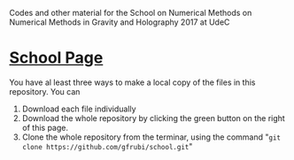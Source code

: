 Codes and other material for the School on Numerical Methods on Numerical Methods in Gravity and Holography 2017 at UdeC

# [School Page](http://www2.udec.cl/~juoliva/nrandholography.html)

You have al least three ways to make a local copy of the files in this repository. You can

1. Download each file individually
2. Download the whole repository by clicking the green button on the right of this page.
3. Clone the whole repository from the terminar, using the command "`git clone https://github.com/gfrubi/school.git`"
